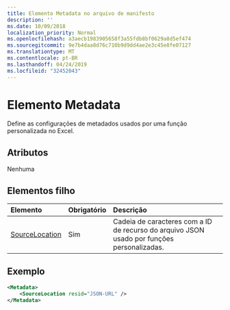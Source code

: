 ```yaml
---
title: Elemento Metadata no arquivo de manifesto
description: ''
ms.date: 10/09/2018
localization_priority: Normal
ms.openlocfilehash: a3aecb1983905658f3a55fdb8bf0629a8d5ef474
ms.sourcegitcommit: 9e7b4daa8d76c710b9d9dd4ae2e3c45e8fe07127
ms.translationtype: MT
ms.contentlocale: pt-BR
ms.lasthandoff: 04/24/2019
ms.locfileid: "32452043"
---
```

# <a name="metadata-element"></a>Elemento Metadata

Define as configurações de metadados usados por uma função personalizada no Excel.

## <a name="attributes"></a>Atributos

Nenhuma

## <a name="child-elements"></a>Elementos filho

|  Elemento  |  Obrigatório  |  Descrição  |
|:-----|:-----|:-----|
|  [SourceLocation](customfunctionssourcelocation.md)  |  Sim  | Cadeia de caracteres com a ID de recurso do arquivo JSON usado por funções personalizadas. |

## <a name="example"></a>Exemplo

```xml
<Metadata>
    <SourceLocation resid="JSON-URL" />
</Metadata>
```
